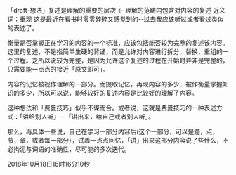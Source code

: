 「draft-想法」复述是理解的重要的层次 <- 理解的范畴内包含对内容的复述
近义词：重现
这是最近在看书时零零碎碎又感觉到的--过去我应该听过或者看过类似的表述了。

衡量是否掌握正在学习的内容的一个标准，应该包括能否较为完整的复述该内容。这里的复述，不是指简单生硬的背诵，而是允许对内容进行拆分，替换，重组的一个过程。之所以说较为完整，是因为允许这个复述的过程在开始时并非是完整的，只需要能一点点的接近「原文即可」。

内容的记忆被视作理解的一部分。而提取记忆，再现内容的多少，被作衡量掌握知识的多少，所以可以说，能够较好的复述内容是比较好的理解了内容。

这种想法和「费曼技巧」似乎不谋而合。或者说，这就是费曼技巧的一种表述方式：「讲给别人听」--「讲出来，给自己或者别人听」。

那么，再具体一些说，自己在学习一部分内容后(这个一部分，可以是题，点，节，章，或者每一部分），试着一点点回忆，「讲」出来这部分内容说了些什么，不必拘泥与词语的准确性，尽可能的多次迭代。

2018年10月18日16时16分10秒
